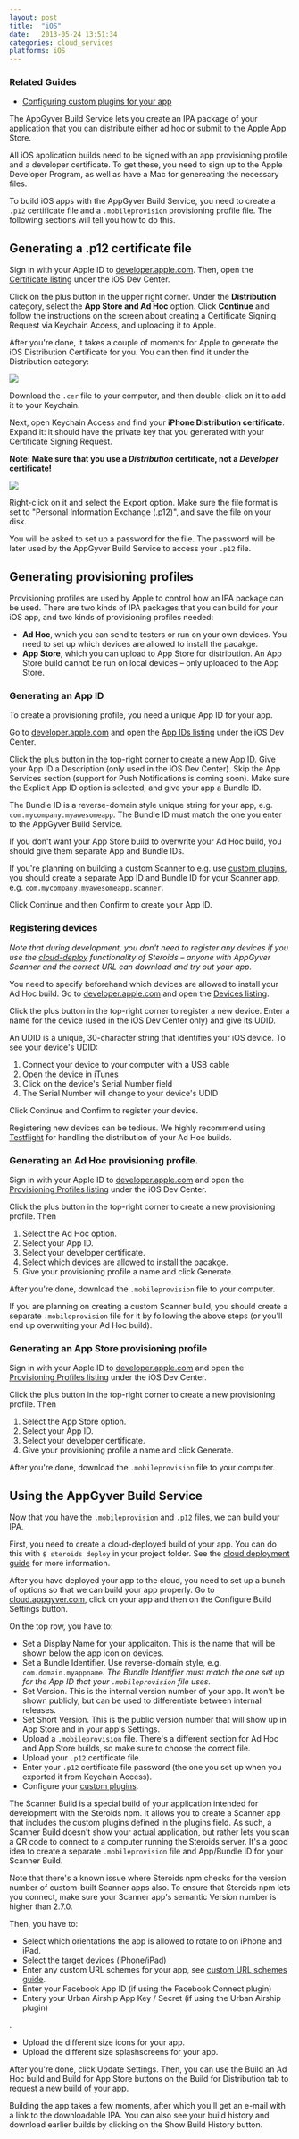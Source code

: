 ```yaml
---
layout: post
title:  "iOS"
date:   2013-05-24 13:51:34
categories: cloud_services
platforms: iOS
---
```


### Related Guides
* [Configuring custom plugins for your app][custom-plugin-config]

The AppGyver Build Service lets you create an IPA package of your application that you can distribute either ad hoc or submit to the Apple App Store.

All iOS application builds need to be signed with an app provisioning profile and a developer certificate. To get these, you need to sign up to the Apple Developer Program, as well as have a Mac for genereating the necessary files.

To build iOS apps with the AppGyver Build Service, you need to create a `.p12` certificate file and a `.mobileprovision` provisioning profile file. The following sections will tell you how to do this.

## Generating a .p12 certificate file

Sign in with your Apple ID to [developer.apple.com][apple-dev]. Then, open the [Certificate listing][apple-certificate-list] under the iOS Dev Center.

Click on the plus button in the upper right corner. Under the **Distribution** category, select the **App Store and Ad Hoc** option. Click **Continue** and follow the instructions on the screen about creating a Certificate Signing Request via Keychain Access, and uploading it to Apple.

After you're done, it takes a couple of moments for Apple to generate the iOS Distribution Certificate for you. You can then find it under the Distribution category:

<img src="/steroids/images/ios_build/download_certificate.png">

Download the `.cer` file to your computer, and then double-click on it to add it to your Keychain.

Next, open Keychain Access and find your **iPhone Distribution certificate**. Expand it: it should have the private key that you generated with your Certificate Signing Request.

<strong>Note: Make sure that you use a <em>Distribution</em> certificate, not a <em>Developer</em> certificate!</strong>

<img src="/steroids/images/ios_build/export_certificate.png">

Right-click on it and select the Export option. Make sure the file format is set to "Personal Information Exchange (.p12)", and save the file on your disk.

You will be asked to set up a password for the file. The password will be later used by the AppGyver Build Service to access your `.p12` file.

## Generating provisioning profiles

Provisioning profiles are used by Apple to control how an IPA package can be used. There are two kinds of IPA packages that you can build for your iOS app, and two kinds of provisioning profiles needed:

* **Ad Hoc**, which you can send to testers or run on your own devices. You need to set up which devices are allowed to install the pacakge.
* **App Store**, which you can upload to App Store for distribution. An App Store build cannot be run on local devices – only uploaded to the App Store.

### Generating an App ID

To create a provisioning profile, you need a unique App ID for your app.

Go to [developer.apple.com][apple-dev] and open the [App IDs listing][apple-app-id-list] under the iOS Dev Center.

Click the plus button in the top-right corner to create a new App ID. Give your App ID a Description (only used in the iOS Dev Center). Skip the App Services section (support for Push Notifications is coming soon). Make sure the Explicit App ID option is selected, and give your app a Bundle ID.

The Bundle ID is a reverse-domain style unique string for your app, e.g. `com.mycompany.myawesomeapp`. The Bundle ID must match the one you enter to the AppGyver Build Service.

If you don't want your App Store build to overwrite your Ad Hoc build, you should give them separate App and Bundle IDs.

If you're planning on building a custom Scanner to e.g. use [custom plugins][custom-plugin-config], you should create a separate App ID and Bundle ID for your Scanner app, e.g. `com.mycompany.myawesomeapp.scanner`.

Click Continue and then Confirm to create your App ID.

### Registering devices

*Note that during development, you don't need to register any devices if you use the [cloud-deploy][cloud-deploy] functionality of Steroids – anyone with AppGyver Scanner and the correct URL can download and try out your app.*

You need to specify beforehand which devices are allowed to install your Ad Hoc build. Go to [developer.apple.com][apple-dev] and open the [Devices listing][apple-devices-list].

Click the plus button in the top-right corner to register a new device. Enter a name for the device (used in the iOS Dev Center only) and give its UDID.

An UDID is a unique, 30-character string that identifies your iOS device. To see your device's UDID:

1. Connect your device to your computer with a USB cable
2. Open the device in iTunes
3. Click on the device's Serial Number field
4. The Serial Number will change to your device's UDID

Click Continue and Confirm to register your device.

Registering new devices can be tedious. We highly recommend using [Testflight][testflight] for handling the distribution of your Ad Hoc builds.

### Generating an Ad Hoc provisioning profile.

Sign in with your Apple ID to [developer.apple.com][apple-dev] and open the [Provisioning Profiles listing][apple-provisioning-list] under the iOS Dev Center.

Click the plus button in the top-right corner to create a new provisioning profile. Then

1. Select the Ad Hoc option.
2. Select your App ID.
3. Select your developer certificate.
4. Select which devices are allowed to install the pacakge.
5. Give your provisioning profile a name and click Generate.

After you're done, download the `.mobileprovision` file to your computer.

If you are planning on creating a custom Scanner build, you should create a separate `.mobileprovision` file for it by following the above steps (or you'll end up overwriting your Ad Hoc build).

### Generating an App Store provisioning profile

Sign in with your Apple ID to [developer.apple.com][apple-dev] and open the [Provisioning Profiles listing][apple-provisioning-list] under the iOS Dev Center.

Click the plus button in the top-right corner to create a new provisioning profile. Then

1. Select the App Store option.
2. Select your App ID.
3. Select your developer certificate.
3. Give your provisioning profile a name and click Generate.

After you're done, download the `.mobileprovision` file to your computer.

## Using the AppGyver Build Service

Now that you have the `.mobileprovision` and `.p12` files, we can build your IPA.

First, you need to create a cloud-deployed build of your app. You can do this with `$ steroids deploy` in your project folder. See the [cloud deployment guide][cloud-deploy] for more information.

After you have deployed your app to the cloud, you need to set up a bunch of options so that we can build your app properly. Go to [cloud.appgyver.com][appgyver-cloud], click on your app and then on the Configure Build Settings button.

On the top row, you have to:

* Set a Display Name for your applicaiton. This is the name that will be shown below the app icon on devices.
* Set a Bundle Identifier. Use reverse-domain style, e.g. `com.domain.myappname`. *The Bundle Identifier must match the one set up for the App ID that your `.mobileprovision` file uses.*
* Set Version. This is the internal version number of your app. It won't be shown publicly, but can be used to differentiate between internal releases.
* Set Short Version. This is the public version number that will show up in App Store and in your app's Settings.
* Upload a `.mobileprovision` file. There's a different section for Ad Hoc and App Store builds, so make sure to choose the correct file.
* Upload your `.p12` certificate file.
* Enter your `.p12` certificate file password (the one you set up when you exported it from Keychain Access).
* Configure your [custom plugins][custom-plugin-config].

The Scanner Build is a special build of your application intended for development with the Steroids npm. It allows you to create a Scanner app that includes the custom plugins defined in the plugins field. As such, a Scanner Build doesn't show your actual application, but rather lets you scan a QR code to connect to a computer running the Steroids server. It's a good idea to create a separate `.mobileprovision` file and App/Bundle ID for your Scanner Build.

Note that there's a known issue where Steroids npm checks for the version number of custom-built Scanner apps also. To ensure that Steroids npm lets you connect, make sure your Scanner app's semantic Version number is higher than 2.7.0.

Then, you have to:

* Select which orientations the app is allowed to rotate to on iPhone and iPad.
* Select the target devices (iPhone/iPad)
* Enter any custom URL schemes for your app, see [custom URL schemes guide][custom-url-scheme-guide].
* Enter your Facebook App ID (if using the Facebook Connect plugin)
* Entery your Urban Airship App Key / Secret (if using the Urban Airship plugin)

.
* Upload the different size icons for your app.
* Upload the different size splashscreens for your app.

After you're done, click Update Settings. Then, you can use the Build an Ad Hoc build and Build for App Store buttons on the Build for Distribution tab to request a new build of your app.

Building the app takes a few moments, after which you'll get an e-mail with a link to the downloadable IPA. You can also see your build history and download earlier builds by clicking on the Show Build History button.

[appgyver-cloud]: http://cloud.appgyver.com
[apple-certificate-list]: https://developer.apple.com/account/ios/certificate/certificateList.action?type=distribution
[apple-app-id-list]: https://developer.apple.com/account/ios/identifiers/bundle/bundleList.action
[apple-dev]: http://developer.apple.com
[apple-devices-list]: https://developer.apple.com/account/ios/device/deviceList.action
[apple-provisioning-list]: https://developer.apple.com/account/ios/profile/profileList.action
[cloud-deploy]: /steroids/guides/steroids_npm/cloud-deploy/
[custom-plugin-config]: /steroids/guides/cloud_services/plugin-config/
[custom-url-scheme-guide]: /steroids/guides/steroids-js/custom-url-schemes
[testflight]: http://www.testflightapp.com
